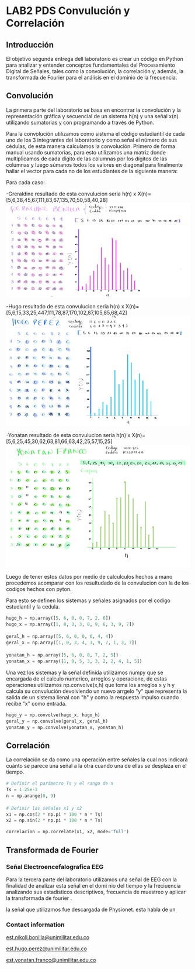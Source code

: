 # LAB2 PDS Convulución y Correlación 

## Introducción  
El objetivo segunda entrega dell laboratorio es crear un código en Python para analizar y entender conceptos fundamentales del Procesamiento Digital de Señales, tales como la convolución, la correlación y, además, la transformada de Fourier para el análisis en el dominio de la frecuencia.

## Convolución 
La primera parte del laboratorio se basa en encontrar la convolución y la representación gráfica y secuencial de un sistema h(n) y una señal x(n) utilizando sumatorias y con programando a través de Python.

Para la convolución utilizamos como sistema el código estudiantil de cada uno de los 3 integrantes del laboratorio y  como señal el número de sus cédulas, de esta manera calculamos la convolución. Primero de forma manual usando sumatorias, para esto utilizamos una matriz donde multiplicamos de cada dígito de las columnas por los dígitos de las columnas y luego súmanos todos los valores en diagonal para finalmente hallar el vector para cada no de los estudiantes de la siguiente manera:

Para cada caso:

-Greraldine resultado de esta convulucion seria h(n) x X(n)=[5,6,38,45,67,111,83,67,135,70,50,58,40,28]
![geral](Convulucion.geral.png)


-Hugo resultado de esta convulucion seria h(n) x X(n)=[5,6,15,33,25,447,111,78,87,170,102,87,105,85,68,42]
![hugo](Convulucion.Hugo.png)


-Yonatan resultado de esta convulucion seria h(n) x X(n)=[5,6,25,45,30,62,63,81,66,63,42,25,57,15,25]
![yonatan](Convolucion.ivan.png)

Luego de tener estos datos por medio de calculculos hechos a mano procedemos acomparar con los resultudado de la convulucion  con la de los codigos hechos con pyton. 

Para esto se definen los sistemas y señales asignados por el codigo estudiantil y la cedula.

```python
hugo_h = np.array([5, 6, 0, 0, 7, 2, 6])
hugo_x = np.array([1, 0, 3, 3, 0, 9, 6, 3, 9, 7])

geral_h = np.array([5, 6, 0, 0, 6, 4, 4])
geral_x = np.array([1, 0, 3, 4, 3, 9, 7, 1, 3, 7])

yonatan_h = np.array([5, 6, 0, 0, 7, 2, 5])
yonatan_x = np.array([1, 0, 5, 3, 3, 2, 2, 4, 1, 5])
```

Una vez los sistemas y la señal definida utilizamos numpy que se encargada de el calculo numerico, arreglos y operacione, de estas operaciones utilizamos np.convolve(x,h) que toma los arreglos x y h y calcula su convulución devolviendo un nuevo arrgelo "y" que representa la salida de un sistema lienal con "h" y como la respuesta impulso cuando recibe "x" como entrada.

```python
hugo_y = np.convolve(hugo_x, hugo_h)
geral_y = np.convolve(geral_x, geral_h)
yonatan_y = np.convolve(yonatan_x, yonatan_h) 
```


## Correlación 
 La correlación se da como una operación entre señales la cual nos indicará cuánto se parece una señal a la otra cuando una de ellas se desplaza en el tiempo. 

 ```python
# Definir el parámetro Ts y el rango de n
Ts = 1.25e-3  
n = np.arange(0, 9)  

# Definir las señales x1 y x2
x1 = np.cos(2 * np.pi * 100 * n * Ts)
x2 = np.sin(2 * np.pi * 100 * n * Ts)
```
```python
correlacion = np.correlate(x1, x2, mode='full')
```
## Transformada de Fourier 
###  Señal Electroencefalografica EEG
Para la tercera parte del laboratorio utilizamos una señal de EEG con la finalidad de analizar esta señal en el domi nio del tiempo y la freciuencia analizando sus estadisticos descriptivos, frecuencia de muestreo y aplicar la transformada de fourier . 

la señal que utilizamos fue descargada de Physionet. esta habla de un 
### Contact information
est.nikoll.bonilla@unimilitar.edu.co

est.hugo.perez@unimilitar.edu.co

est.yonatan.franco@unimilitar.edu.co
